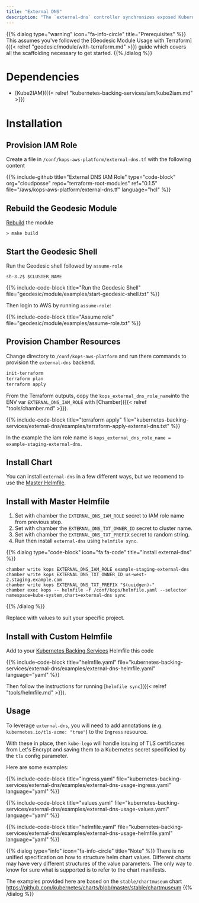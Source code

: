 ```yaml
---
title: "External DNS"
description: "The `external-dns` controller synchronizes exposed Kubernetes `Services` and `Ingresses` with DNS providers like Route53."
---
```


{{% dialog type="warning" icon="fa-info-circle" title="Prerequisites" %}}
This assumes you've followed the [Geodesic Module Usage with Terraform]({{< relref "geodesic/module/with-terraform.md" >}}) guide which covers all the scaffolding necessary to get started.
{{% /dialog %}}

# Dependencies

* [Kube2IAM]({{< relref "kubernetes-backing-services/iam/kube2iam.md" >}})

# Installation

## Provision IAM Role

Create a file in `/conf/kops-aws-platform/external-dns.tf` with the following content

{{% include-github title="External DNS IAM Role" type="code-block" org="cloudposse" repo="terraform-root-modules" ref="0.1.5" file="/aws/kops-aws-platform/external-dns.tf" language="hcl" %}}

## Rebuild the Geodesic Module

[Rebuild](/geodesic/module/) the module
```shell
> make build
```

##  Start the Geodesic Shell

Run the Geodesic shell followed by `assume-role`
```shell
sh-3.2$ $CLUSTER_NAME
```

{{% include-code-block title="Run the Geodesic Shell" file="geodesic/module/examples/start-geodesic-shell.txt" %}}

Then login to AWS by running `assume-role`:

{{% include-code-block title="Assume role" file="geodesic/module/examples/assume-role.txt" %}}

## Provision Chamber Resources

Change directory to `/conf/kops-aws-platform` and run there commands to provision the `external-dns` backend.
```bash
init-terraform
terraform plan
terraform apply
```

From the Terraform outputs, copy the `kops_external_dns_role_name`into the ENV var `EXTERNAL_DNS_IAM_ROLE` with [Chamber]({{< relref "tools/chamber.md" >}}).

{{% include-code-block title="terraform apply" file="kubernetes-backing-services/external-dns/examples/terraform-apply-external-dns.txt" %}}

In the example the iam role name is `kops_external_dns_role_name = example-staging-external-dns`.

## Install Chart

You can install `external-dns` in a few different ways, but we recomend to use the [Master Helmfile](https://github.com/cloudposse/geodesic/blob/master/rootfs/conf/kops/helmfile.yaml).

## Install with Master Helmfile

1. Set with chamber the `EXTERNAL_DNS_IAM_ROLE` secret to IAM role name from previous step.
2. Set with chamber the `EXTERNAL_DNS_TXT_OWNER_ID` secret to cluster name.
3. Set with chamber the `EXTERNAL_DNS_TXT_PREFIX` secret to random string.
4. Run then install `external-dns` using `helmfile sync`.

{{% dialog type="code-block" icon="fa fa-code" title="Install external-dns" %}}
```
chamber write kops EXTERNAL_DNS_IAM_ROLE example-staging-external-dns
chamber write kops EXTERNAL_DNS_TXT_OWNER_ID us-west-2.staging.example.com
chamber write kops EXTERNAL_DNS_TXT_PREFIX "$(uuidgen)-"
chamber exec kops -- helmfile -f /conf/kops/helmfile.yaml --selector namespace=kube-system,chart=external-dns sync
```
{{% /dialog %}}

Replace with values to suit your specific project.

## Install with Custom Helmfile

Add to your [Kubernetes Backing Services](/kubernetes-backing-services) Helmfile this code

{{% include-code-block  title="helmfile.yaml" file="kubernetes-backing-services/external-dns/examples/external-dns-helmfile.yaml" language="yaml" %}}

Then follow the instructions for running [`helmfile sync`]({{< relref "tools/helmfile.md" >}}).

## Usage

To leverage `external-dns`, you will need to add annotations (e.g. `kubernetes.io/tls-acme: "true"`) to the `Ingress` resource.

With these in place, then `kube-lego` will handle issuing of TLS certificates from Let's Encrypt and saving them to a
Kubernetes secret specificied by the `tls` config parameter.

Here are some examples:

{{% include-code-block title="ingress.yaml" file="kubernetes-backing-services/external-dns/examples/external-dns-usage-ingress.yaml" language="yaml" %}}

{{% include-code-block title="values.yaml" file="kubernetes-backing-services/external-dns/examples/external-dns-usage-values.yaml" language="yaml" %}}

{{% include-code-block title="helmfile.yaml" file="kubernetes-backing-services/external-dns/examples/external-dns-usage-helmfile.yaml" language="yaml" %}}

{{% dialog type="info" icon="fa-info-circle" title="Note" %}}
There is no unified specification on how to structure helm chart values. Different charts may have very different structures of the value parameters. The only way to know for sure what is supported is to refer to the chart manifests.

The examples provided here are based on the `stable/chartmuseum` chart https://github.com/kubernetes/charts/blob/master/stable/chartmuseum
{{% /dialog %}}
